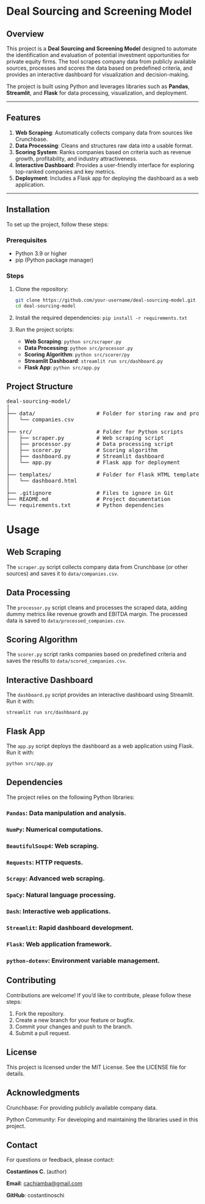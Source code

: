 # Deal Sourcing and Screening Model

## Overview
This project is a **Deal Sourcing and Screening Model** designed to automate the identification and evaluation of potential investment opportunities for private equity firms. The tool scrapes company data from publicly available sources, processes and scores the data based on predefined criteria, and provides an interactive dashboard for visualization and decision-making.

The project is built using Python and leverages libraries such as **Pandas**, **Streamlit**, and **Flask** for data processing, visualization, and deployment.

---

## Features
1. **Web Scraping**: Automatically collects company data from sources like Crunchbase.
2. **Data Processing**: Cleans and structures raw data into a usable format.
3. **Scoring System**: Ranks companies based on criteria such as revenue growth, profitability, and industry attractiveness.
4. **Interactive Dashboard**: Provides a user-friendly interface for exploring top-ranked companies and key metrics.
5. **Deployment**: Includes a Flask app for deploying the dashboard as a web application.

---

## Installation
To set up the project, follow these steps:

### Prerequisites
- Python 3.9 or higher
- pip (Python package manager)

### Steps
1. Clone the repository:
   ```bash
   git clone https://github.com/your-username/deal-sourcing-model.git
   cd deal-sourcing-model

2. Install the required dependencies:
    `pip install -r requirements.txt`

3. Run the project scripts:
    - **Web Scraping**:
        `python src/scraper.py`
    - **Data Processing**:
        `python src/processor.py`
    - **Scoring Algorithm**:
        `python src/scorer/py`
    - **Streamlit Dashboard**:
        `streamlit run src/dashboard.py`
    - **Flask App**:
        `python src/app.py`

## Project Structure
<pre>
deal-sourcing-model/
│
├── data/                   # Folder for storing raw and processed data
│   └── companies.csv
│
├── src/                    # Folder for Python scripts
│   ├── scraper.py          # Web scraping script
│   ├── processor.py        # Data processing script
│   ├── scorer.py           # Scoring algorithm
│   ├── dashboard.py        # Streamlit dashboard
│   └── app.py              # Flask app for deployment
│
├── templates/              # Folder for Flask HTML templates
│   └── dashboard.html
│
├── .gitignore              # Files to ignore in Git
├── README.md               # Project documentation
└── requirements.txt        # Python dependencies
</pre>

# Usage

## Web Scraping
The `scraper.py` script collects company data from Crunchbase (or other sources) and saves it to `data/companies.csv`.

## Data Processing
The `processor.py` script cleans and processes the scraped data, adding dummy metrics like revenue growth and EBITDA margin. The processed data is saved to `data/processed_companies.csv`.

## Scoring Algorithm
The `scorer.py` script ranks companies based on predefined criteria and saves the results to `data/scored_companies.csv`.

## Interactive Dashboard
The `dashboard.py` script provides an interactive dashboard using Streamlit. Run it with:

`streamlit run src/dashboard.py`

## Flask App
The `app.py` script deploys the dashboard as a web application using Flask. Run it with:

`python src/app.py`

## Dependencies

The project relies on the following Python libraries:

### `Pandas`: Data manipulation and analysis.
### `NumPy`: Numerical computations.
### `BeautifulSoup4`: Web scraping.
### `Requests`: HTTP requests.
### `Scrapy`: Advanced web scraping.
### `SpaCy`: Natural language processing.
### `Dash`: Interactive web applications.
### `Streamlit`: Rapid dashboard development.
### `Flask`: Web application framework.
### `python-dotenv`: Environment variable management.

## Contributing

Contributions are welcome! If you’d like to contribute, please follow these steps:

1. Fork the repository.
2. Create a new branch for your feature or bugfix.
3. Commit your changes and push to the branch.
4. Submit a pull request.

## License
This project is licensed under the MIT License. See the LICENSE file for details.

## Acknowledgments
Crunchbase: For providing publicly available company data.

Python Community: For developing and maintaining the libraries used in this project.

## Contact
For questions or feedback, please contact:

**Costantinos C.** (author)

**Email**: cachiamba@gmail.com

**GitHub**: costantinoschi
